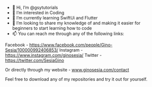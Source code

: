 - 👋 Hi, I’m @gsytutorials
- 👀 I’m interested in Coding
- 🌱 I’m currently learning SwiftUi and Flutter
- 💞️ I’m looking to share my knowledge of and making it easier for beginners to start learning how to code
- 📫 You can reach me through any of the following links:

Facebook - https://www.facebook.com/people/Gino-Sesia/100000992406853/
Instagram - https://www.instagram.com/ginosesia/
Twitter - https://twitter.com/SesiaGino

Or directly through my website - www.ginosesia.com/contact

Feel free to download any of my repositories and try it out for yourself.
